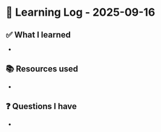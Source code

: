 # 🧠 Learning Log - 2025-09-16

## ✅ What I learned

- 

## 📚 Resources used

- 

## ❓ Questions I have

- 
